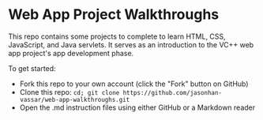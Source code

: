 # Web App Project Walkthroughs

This repo contains some projects to complete to learn HTML, CSS, JavaScript, and Java servlets. It serves as an introduction to the VC++ web app project's app development phase.

To get started:

- Fork this repo to your own account (click the "Fork" button on GitHub)
- Clone this repo: `cd; git clone https://github.com/jasonhan-vassar/web-app-walkthroughs.git`
- Open the .md instruction files using either GitHub or a Markdown reader

